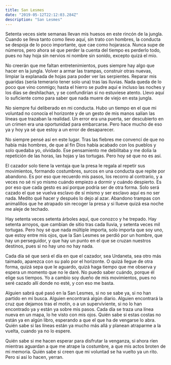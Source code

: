 ```yaml
---
title: San Lesmes
date: "2019-05-12T22:12:03.284Z"
description: "San Lesmes"
---
```


Setenta veces siete semanas llevan mis huesos en este rincón de la jungla. Cuando se lleva tanto como llevo aquí, sin trato con hombres, la conducta se despoja de lo poco importante, que cae como hojarasca. Nunca supe de números, pero ahora sé que perder la cuenta del tiempo es perderlo todo, pues no hay hoja sin nervios ni nombre sin sonido, excepto quizá el mío.

No creerán que me faltan entretenimientos, pues siempre hay algo que hacer en la jungla. Volver a armar las trampas, construir otras nuevas, limpiar la explanada de hojas para poder ver las serpientes. Reparar mis guaridas (sería temerario tener solo una) tras las lluvias. Nada queda de lo poco que vino conmigo; hasta el hierro se pudre aquí e incluso las noches y los días se deshilachan, y se confundirían si no estuviese atento. Llevo aquí lo suficiente como para saber que nada muere de viejo en esta jungla.

No siempre fui deliberado en mi conducta. Hubo un tiempo en el que mi voluntad no conocía el horizonte y de un gesto de mis manos salían las líneas que trazaban la realidad. Un error era una puerta, ser descubierto en un crimen era una oportunidad para embarcarse. Pero hace mucho de eso ya y hoy ya sé que estoy a un error de desaparecer.

No siempre pensé así en este lugar. Tras las fiebres me convencí de que no había más hombres, de que al fin Dios había acabado con los pueblos y solo quedaba yo, olvidado. Ese pensamiento me debilitaba y me dolía la repetición de las horas, las hojas y las tortugas. Pero hoy sé que no es así.

El cazador solo tiene la ventaja que la presa le regala al repetir sus movimientos, formando costumbres, surcos en una conducta que repite por abandono. Es por eso que recuerdo mis pasos, los recorro al contrario, y a veces no sé ni yo mismo cuándo empiezo a dormir y cuándo despierto. Es por eso que cada gesto es así porque podría ser de otra forma. Solo será cazado el que se vuelva esclavo de sí mismo y ser esclavo aquí es no ser nada. Medito qué hacer y después lo dejo al azar. Abandono trampas con animalillos que he atrapado sin recoger la presa y si llueve quizá esa noche me aleje de techado.

Hay setenta veces setenta árboles aquí, que conozco y he trepado. Hay setenta arroyos, que cambian de sitio tras cada lluvia, y setenta veces mil tortugas. Pero hoy sé que nada múltiple importa, solo importa que soy uno, que estoy entre mis ojos, que la San Lesmes se perdió por un hombre, que hay un perseguidor, y que hay un punto en el que se cruzan nuestros destinos, pues si no hay uno no hay nada.

Cada día sé que será el día en que el cazador, sea Urdaneta, sea otro más taimado, aparezca con su palo por el horizonte. O quizá llegue de otra forma, quizá sepa que le aguardo, quizá haga tiempo que me observa y espera un momento que no le daré. No puedo saber cuándo, porque él elige sus tiempos. Yo a cambio soy dueño de mis movimientos, pues no seré cazado allí donde no esté, y con eso me basta.

Alguien sabrá qué pasó en la San Lesmes, si no se sabe ya, si no han partido en mi busca. Alguien encontrará algún diario. Alguien encontrará la cruz que dejamos tras el motín, o a un superviviente, si no lo han encontrado ya y están ya sobre mis pasos. Cada día se traza una línea nueva en un mapa, lo he visto con mis ojos. Quién sabe si estas costas no están ya en algún libro, esperando a que el que ha de vengarse lo abra. Quién sabe si las líneas están ya mucho más allá y planean atraparme a la vuelta, cuando ya no lo espere.

Quién sabe si me hacen esperar para disfrutar la venganza, si ahora ríen mientras aguardan a que me atrape la costumbre, a que mis actos broten de mi memoria. Quién sabe si creen que mi voluntad se ha vuelto ya un rito. Pero si así lo hacen, yerran.
